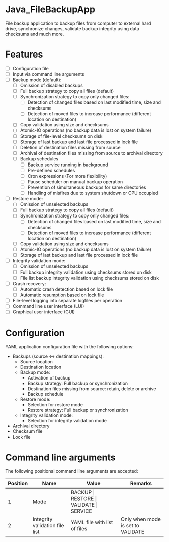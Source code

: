 # Java_FileBackupApp
File backup application to backup files from computer to external hard drive, synchronize changes, validate backup integrity using data checksums and much more.

# Features
- [ ] Configuration file
- [ ] Input via command line arguments
- [ ] Backup mode (default):
  - [ ] Omission of disabled backups
  - [ ] Full backup strategy to copy all files (default)
  - [ ] Synchronization strategy to copy only changed files:
    - [ ] Detection of changed files based on last modified time, size and checksums
    - [ ] Detection of moved files to increase performance (different location on destination)
  - [ ] Copy validation using size and checksums
  - [ ] Atomic-IO operations (no backup data is lost on system failure)
  - [ ] Storage of file-level checksums on disk
  - [ ] Storage of last backup and last file processed in lock file
  - [ ] Deletion of destination files missing from source
  - [ ] Archival of destination files missing from source to archival directory
  - [ ] Backup schedules
    - [ ] Backup service running in background
    - [ ] Pre-defined schedules
    - [ ] Cron expressions (For more flexibility)
    - [ ] Pause scheduler on manual backup operation
    - [ ] Prevention of simultaneous backups for same directories
    - [ ] Handling of misfires due to system shutdown or CPU occupied
- [ ] Restore mode:
  - [ ] Omission of unselected backups
  - [ ] Full backup strategy to copy all files (default)
  - [ ] Synchronization strategy to copy only changed files:
    - [ ] Detection of changed files based on last modified time, size and checksums
    - [ ] Detection of moved files to increase performance (different location on destination)
  - [ ] Copy validation using size and checksums
  - [ ] Atomic-IO operations (no backup data is lost on system failure)
  - [ ] Storage of last backup and last file processed in lock file
- [ ] Integrity validation mode:
  - [ ] Omission of unselected backups
  - [ ] Full backup integrity validation using checksums stored on disk
  - [ ] File list backup integrity validation using checksums stored on disk
- [ ] Crash recovery:
  - [ ] Automatic crash detection based on lock file
  - [ ] Automatic resumption based on lock file
- [ ] File-level logging into separate logfiles per operation
- [ ] Command line user interface (LUI)
- [ ] Graphical user interface (GUI)

# Configuration
YAML application configuration file with the following options:
- Backups (source <-> destination mappings):
  - Source location
  - Destination location
  - Backup mode:
    - Activation of backup
    - Backup strategy: Full backup or synchronization
    - Destination files missing from source: retain, delete or archive
    - Backup schedule
  - Restore mode:
    - Selection for restore mode
    - Restore strategy: Full backup or synchronization
  - Integrity validation mode: 
    - Selection for integrity validation mode
- Archival directory
- Checksum file
- Lock file

# Command line arguments
The following positional command line arguments are accepted:

| Position | Name                           | Value                                    | Remarks                           |
| -------- |--------------------------------|------------------------------------------|-----------------------------------|
| 1        | Mode                           | BACKUP \| RESTORE \| VALIDATE \| SERVICE |                                   |
| 2        | Integrity validation file list | YAML file with list of files             | Only when mode is set to VALIDATE |
